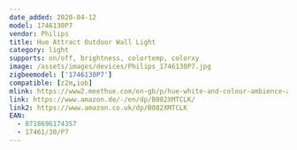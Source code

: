```yaml
---
date_added: 2020-04-12
model: 1746130P7
vendor: Philips
title: Hue Attract Outdoor Wall Light
category: light
supports: on/off, brightness, colortemp, colorxy
image: /assets/images/devices/Philips_1746130P7.jpg
zigbeemodel: ['1746130P7']
compatible: [z2m,iob]
mlink: https://www2.meethue.com/en-gb/p/hue-white-and-colour-ambience-attract-outdoor-wall-light/1746130P7
link: https://www.amazon.de/-/en/dp/B082XMTCLK/
link2: https://www.amazon.co.uk/dp/B082XMTCLK
EAN: 
  - 8718696174357
  - 17461/30/P7
---
```

